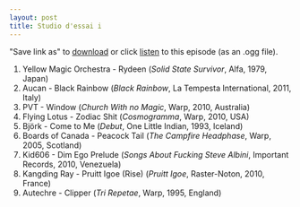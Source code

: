 ```yaml
---
layout: post
title: Studio d'essai i
---
```


"Save link as" to <a
href="https://github.com/studio-dessai/podcasts/blob/master/Studio%20d%27essai%20i%20-%202014-06-05.ogg?raw=true">download</a>
or click
<a
href="https://github.com/studio-dessai/podcasts/blob/master/Studio%20d%27essai%20i%20-%202014-06-05.ogg?raw=true">listen</a> 
to this episode (as an .ogg file).

1. Yellow Magic Orchestra - Rydeen (_Solid State Survivor_, Alfa, 1979, Japan)
2. Aucan - Black Rainbow (_Black Rainbow_, La Tempesta International, 2011, Italy)
3. PVT - Window (_Church With no Magic_, Warp, 2010, Australia)
4. Flying Lotus - Zodiac Shit (_Cosmogramma_, Warp, 2010, USA)
5. Björk - Come to Me (_Debut_, One Little Indian, 1993, Iceland)
6. Boards of Canada - Peacock Tail (_The Campfire Headphase_, Warp, 2005, Scotland)
7. Kid606 - Dim Ego Prelude (_Songs About Fucking Steve Albini_, Important Records, 2010, Venezuela)
8. Kangding Ray - Pruitt Igoe (Rise) (_Pruitt Igoe_, Raster-Noton, 2010, France)
9. Autechre - Clipper (_Tri Repetae_, Warp, 1995, England)
